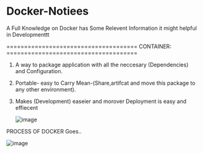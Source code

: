 # Docker-Notiees
A Full Knowledge on Docker has Some Relevent Information it might helpful in Developmenttt


===================================== CONTAINER: =====================================
1. A way to package application with all the neccesary (Dependencies) and Configuration.
2. Portable- easy to Carry Mean-(Share,artifcat and move this package to any other environment).
3. Makes (Development) easeier and morover Deployment is easy and effiecent
   
   

   ![image](https://github.com/gnanesh-16/Docker-Notiees/assets/98212179/5f414dc6-a716-41ec-993b-e5cb8f3ee708)

PROCESS OF DOCKER Goes..

![image](https://github.com/gnanesh-16/Docker-Notiees/assets/98212179/b80ea792-0fbe-4670-a77c-779b9c6f86ec)
